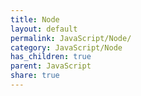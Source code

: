 ```yaml
---
title: Node
layout: default
permalink: JavaScript/Node/
category: JavaScript/Node
has_children: true
parent: JavaScript
share: true
---
```

